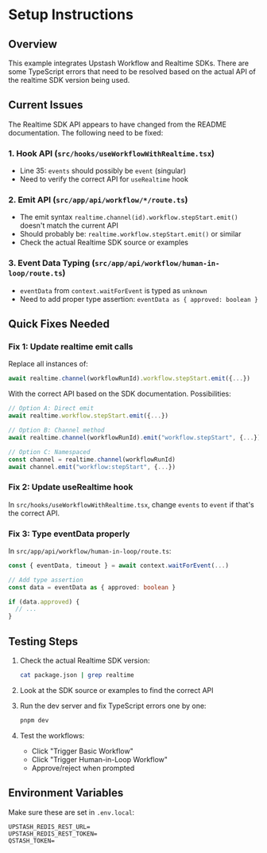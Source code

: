 # Setup Instructions

## Overview

This example integrates Upstash Workflow and Realtime SDKs. There are some TypeScript errors that need to be resolved based on the actual API of the realtime SDK version being used.

## Current Issues

The Realtime SDK API appears to have changed from the README documentation. The following need to be fixed:

### 1. Hook API (`src/hooks/useWorkflowWithRealtime.tsx`)
- Line 35: `events` should possibly be `event` (singular)
- Need to verify the correct API for `useRealtime` hook

### 2. Emit API (`src/app/api/workflow/*/route.ts`)
- The emit syntax `realtime.channel(id).workflow.stepStart.emit()` doesn't match the current API
- Should probably be: `realtime.workflow.stepStart.emit()` or similar
- Check the actual Realtime SDK source or examples

### 3. Event Data Typing (`src/app/api/workflow/human-in-loop/route.ts`)
- `eventData` from `context.waitForEvent` is typed as `unknown`
- Need to add proper type assertion: `eventData as { approved: boolean }`

## Quick Fixes Needed

### Fix 1: Update realtime emit calls

Replace all instances of:
```typescript
await realtime.channel(workflowRunId).workflow.stepStart.emit({...})
```

With the correct API based on the SDK documentation. Possibilities:
```typescript
// Option A: Direct emit
await realtime.workflow.stepStart.emit({...})

// Option B: Channel method
await realtime.channel(workflowRunId).emit("workflow.stepStart", {...})

// Option C: Namespaced
const channel = realtime.channel(workflowRunId)
await channel.emit("workflow:stepStart", {...})
```

### Fix 2: Update useRealtime hook

In `src/hooks/useWorkflowWithRealtime.tsx`, change `events` to `event` if that's the correct API.

### Fix 3: Type eventData properly

In `src/app/api/workflow/human-in-loop/route.ts`:
```typescript
const { eventData, timeout } = await context.waitForEvent(...)

// Add type assertion
const data = eventData as { approved: boolean }

if (data.approved) {
  // ...
}
```

## Testing Steps

1. Check the actual Realtime SDK version:
   ```bash
   cat package.json | grep realtime
   ```

2. Look at the SDK source or examples to find the correct API

3. Run the dev server and fix TypeScript errors one by one:
   ```bash
   pnpm dev
   ```

4. Test the workflows:
   - Click "Trigger Basic Workflow"
   - Click "Trigger Human-in-Loop Workflow"
   - Approve/reject when prompted

## Environment Variables

Make sure these are set in `.env.local`:
```
UPSTASH_REDIS_REST_URL=
UPSTASH_REDIS_REST_TOKEN=
QSTASH_TOKEN=
```
